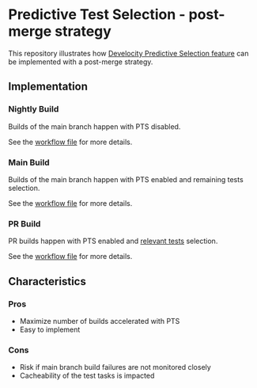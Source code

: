 # Predictive Test Selection - post-merge strategy

This repository illustrates how [Develocity Predictive Selection feature](https://docs.gradle.com/enterprise/predictive-test-selection/) can be implemented with a post-merge strategy.

## Implementation

### Nightly Build

Builds of the main branch happen with PTS disabled.

See the [workflow file](./.github/workflows/nightly-build.yml) for more details.

### Main Build

Builds of the main branch happen with PTS enabled and remaining tests selection.

See the [workflow file](./.github/workflows/main-build.yml) for more details.

### PR Build

PR builds happen with PTS enabled and [relevant tests](https://docs.gradle.com/enterprise/predictive-test-selection/#relevant-vs-remaining-tests) selection.

See the [workflow file](./.github/workflows/pr-build.yml) for more details.

## Characteristics

### Pros
- Maximize number of builds accelerated with PTS
- Easy to implement

### Cons
- Risk if main branch build failures are not monitored closely
- Cacheability of the test tasks is impacted
